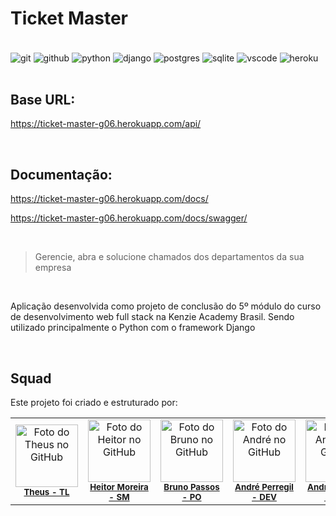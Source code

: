 # Ticket Master


<div style="display: inline_block"><br/>
    <img align="center" alt="git" src="https://img.shields.io/badge/GIT-E44C30?style=for-the-badge&logo=git&logoColor=white"/>
    <img align="center" alt="github" src="https://img.shields.io/badge/GitHub-100000?style=for-the-badge&logo=github&logoColor=white"/>
    <img align="center" alt="python" src="https://img.shields.io/badge/Python-3776AB?style=for-the-badge&logo=python&logoColor=white"/>
    <img align="center" alt="django" src="https://img.shields.io/badge/Django-092E20?style=for-the-badge&logo=django&logoColor=white"/>
    <img align="center" alt="postgres" src="https://img.shields.io/badge/PostgreSQL-316192?style=for-the-badge&logo=postgresql&logoColor=white"/>
    <img align="center" alt="sqlite" src="https://img.shields.io/badge/SQLite-07405E?style=for-the-badge&logo=sqlite&logoColor=white"/>
    <img align="center" alt="vscode" src="https://img.shields.io/badge/Visual_Studio_Code-0078D4?style=for-the-badge&logo=visual%20studio%20code&logoColor=white"/>
    <img align="center" alt="heroku" src="https://img.shields.io/badge/Heroku-430098?style=for-the-badge&logo=heroku&logoColor=white"/>
</div>

<br/>

## Base URL:

https://ticket-master-g06.herokuapp.com/api/

<br/>

## Documentação:

https://ticket-master-g06.herokuapp.com/docs/

https://ticket-master-g06.herokuapp.com/docs/swagger/

<br/>

> Gerencie, abra e solucione chamados dos departamentos da sua empresa

<br/>

Aplicação desenvolvida como projeto de conclusão do 5º módulo do curso de desenvolvimento web full stack na Kenzie Academy Brasil. Sendo utilizado principalmente o Python com o framework Django

<br/>

## Squad

Este projeto foi criado e estruturado por:

<table>
  <tr>
    <td align="center">
        <img src="https://avatars.githubusercontent.com/u/109465340?v=4" width="100px;" alt="Foto do Theus no GitHub"/><br>
        <sub>
          <a href="https://github.com/thdev-matheus" target="_blank"><b>Theus - TL</b></a>
        </sub>
    </td>
    <td align="center">
        <img src="https://avatars.githubusercontent.com/u/98765345?v=4" width="100px;" alt="Foto do Heitor no GitHub"/><br>
        <sub>
          <a href="https://github.com/ekheinn" target="_blank"><b>Heitor Moreira - SM</b></a>
        </sub>
    </td>
    <td align="center">
        <img src="https://avatars.githubusercontent.com/u/26532465?v=4" width="100px;" alt="Foto do Bruno no GitHub"/><br>
        <sub>
          <a href="https://github.com/brunopassos" target="_blank"><b>Bruno Passos - PO</b></a>
        </sub>
    </td>
    <td align="center">
        <img src="https://avatars.githubusercontent.com/u/99822818?v=4" width="100px;" alt="Foto do André no GitHub"/><br>
        <sub>
          <a href="https://github.com/AndrePerregil" target="_blank"><b>André Perregil - DEV</b></a>
        </sub>
    </td>
    <td align="center">
        <img src="https://avatars.githubusercontent.com/u/99337068?v=4" width="100px;" alt="Foto do André no GitHub"/><br>
        <sub>
          <a href="https://github.com/Andre-Volcov" target="_blank"><b>André Perregil - DEV</b></a>
        </sub>
    </td>
    
  </tr>
</table>
